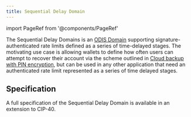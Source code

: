 ```yaml
---
title: Sequential Delay Domain
---
```

import PageRef from '@components/PageRef'

The Sequential Delay Domains is an [ODIS Domain](/celo-codebase/protocol/odis/domains) supporting signature-authenticated rate limits defined as a series of time-delayed stages.
The motivating use case is allowing wallets to define how often users can attempt to recover their account via the scheme outlined in [Cloud backup with PIN encryption](/celo-codebase/protocol/identity/encrypted-cloud-backup), but can be used in any other application that need an authenticated rate limit represented as a series of time delayed stages.

## Specification

A full specification of the Sequential Delay Domain is available in an extension to CIP-40.

<PageRef url="https://github.com/celo-org/celo-proposals/blob/master/CIPs/CIP-0040/sequentialDelayDomain.md" pageName="CIP-40" />
